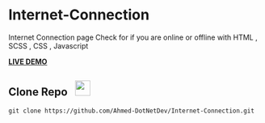 # Internet-Connection
Internet Connection page Check for if you are online or offline with HTML , SCSS , CSS , Javascript

**[LIVE DEMO](https://ahmed-dotnetdev.github.io/Internet-Connection/)**

## Clone Repo &nbsp; <img src="https://img.freepik.com/free-icon/arrow-representing-download_318-481.jpg?w=740&t=st=1687601530~exp=1687602130~hmac=2290e674ad8b3cd7ba95b2b62adae2252f300c50fed5e1156fb79c08309ab2c9" width="30px">
```
git clone https://github.com/Ahmed-DotNetDev/Internet-Connection.git
```
